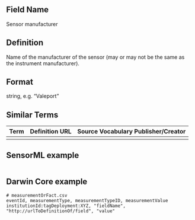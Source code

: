 ## Field Name 
Sensor manufacturer

## Definition 
Name of the manufacturer of the sensor (may or may not be the same as the instrument manufacturer).

## Format
string, e.g. “Valeport”

## Similar Terms 
|Term|Definition URL|Source Vocabulary Publisher/Creator|
|----|----------|-----------------|
||||

## SensorML example
```xml

```
## Darwin Core example
```csv
# measurementOrFact.csv
eventId, measurementType, measurementTypeID, measurementValue
institutionId:tagDeployment:XYZ, "fieldName", "http://urlToDefinitionOf/field", "value"
```
